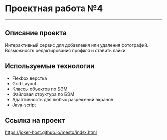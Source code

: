 # Проектная работа №4
------
## Описание проекта 
Интерактивный сервис для добавления или удаления фотографий. Возможность редактирования профиля и ставить лайки

## Используемые технологии
* Flexbox верстка
* Grid Layout
* Классы объектов по БЭМ
* Файловая структура по БЭМ
* Адаптивность для любых разрешений экранов
* Java-script

## Ссылка на проект
https://joker-host.github.io/mesto/index.html

